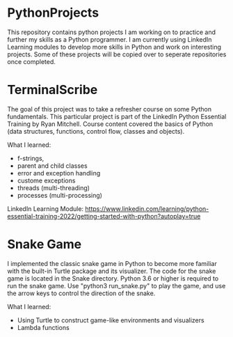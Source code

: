 # PythonProjects
This repository contains python projects I am working on to practice and further my skills as a Python programmer. I am currently using LinkedIn Learning modules to develop more skills in Python and work on interesting projects. Some of these projects will be copied over to seperate repositories once completed.

# TerminalScribe
The goal of this project was to take a refresher course on some Python fundamentals. This particular project is part of the LinkedIn Python Essential Training by Ryan Mitchell. Course content covered the basics of Python (data structures, functions, control flow, classes and objects). 

What I learned:
- f-strings, 
- parent and child classes 
- error and exception handling 
- custome exceptions
- threads (multi-threading)
- processes (multi-processing)

LinkedIn Learning Module: https://www.linkedin.com/learning/python-essential-training-2022/getting-started-with-python?autoplay=true


# Snake Game
I implemented the classic snake game in Python to become more familiar with the built-in Turtle package and its visualizer. The code for the snake game is located in the Snake directory. Python 3.6 or higher is required to run the snake game. Use "python3 run_snake.py" to play the game, and use the arrow keys to control the direction of the snake.

What I learned:
- Using Turtle to construct game-like environments and visualizers
- Lambda functions
